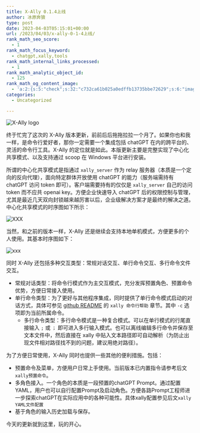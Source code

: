 ```yaml
---
title: X-Ally 0.1.4上线
author: 冰原奔狼
type: post
date: 2023-04-03T05:15:01+00:00
url: /2023/04/03/x-ally-0-1-4上线/
rank_math_seo_score:
  - 1
rank_math_focus_keyword:
  - chatgpt,xally,tools
rank_math_internal_links_processed:
  - 1
rank_math_analytic_object_id:
  - 125
rank_math_og_content_image:
  - 'a:2:{s:5:"check";s:32:"c732ca61b025a0edffb13735bbe72629";s:6:"images";a:0:{}}'
categories:
  - Uncategorized

---
```

<img decoding="async" src="https://i0.wp.com/cdn.jsdelivr.net/gh/robinmin/imglanding/images/202304031307264.png?w=640&#038;ssl=1" alt="X-Ally logo" data-recalc-dims="1" />

终于忙完了这次的 X-Ally 版本更新，前前后后拖拖拉拉一个月了。如果你也和我一样，是命令行爱好者，那你一定需要一个集成包括 chatGPT 在内的跨平台的、灵活的命令行工具。X-Ally 的定位就是如此。本版更新主要是完整实现了中心化共享模式、以及支持通过 scoop 在 Windows 平台进行安装。

所谓的中心化共享模式是指通过  `xally_server` 作为 relay 服务器（本质是一个定向的反向代理），面向特定群体开放使用 chatGPT 的能力（服务端需持有 chatGPT 访问 token 即可）。客户端需要持有的仅仅是  `xally_server` 自己的访问 token 而不应共 openai key。方便企业快速导入 chatGPT 后的权限控制与管理，尤其是最近几天双向封锁越来越厉害以后，企业级解决方案才是最终的解决之道。中心化共享模式的时序图如下所示：

<img decoding="async" src="https://i0.wp.com/cdn.jsdelivr.net/gh/robinmin/imglanding/images/202304031313616.png?w=640&#038;ssl=1" alt="XXX" data-recalc-dims="1" /> 

当然，和之前的版本一样，X-Ally 还是继续会支持本地单机模式，方便更多的个人使用。其基本时序图如下：

<img decoding="async" src="https://i0.wp.com/cdn.jsdelivr.net/gh/robinmin/imglanding/images/202304031308104.png?w=640&#038;ssl=1" alt="xxx" data-recalc-dims="1" /> 

同时 X-Ally 还包括多种交互类型：常规对话交互、单行命令交互、多行命令文件交互。

  * 常规对话类型：将命令行模式作为主交互模式，充分发挥预置角色、预置命令优势，方便日常接入使用。
  * 单行命令类型：为了更好与其他程序集成，同时提供了单行命令模式启动的对话方式，具体可参见 [github README][1] 的 `xally 命令行帮助` 章节。其中 `-c` 选项即为当前所属命令。 
      * 多行命令类型：多行命令模式是一种复合模式。可以在单行模式的行尾直接输入 `;` 或 `；` 即可进入多行输入模式。也可以离线编辑多行命令并保存至文本文件中，然后直接在 xally 中贴入文本路径即可自动解析（为防止出现文件相对路径找不到的问题，建议用绝对路径）。

为了方便日常使用，X-Ally 同时也提供一些其他的便利措施。包括：

  * 预置命令及菜单，方便用户日常上手使用。当前版本已内置指令请参考后文 `xally预置命令`。
  * 多角色接入。一个角色的本质是一段预置的chatGPT Prompt。通过配置YAML，用户也可以自行配置Prompt及启动角色。方便各路Prompt工程师进一步探索chatGPT在实际应用中的各种可能性。具体xally配置参见后文`xally YAML文件配置`
  * 基于角色的输入历史加载与保存。

今天的更新就到这里，玩的开心。

 [1]: https://github.com/robinmin/xally/blob/main/README_cn.md